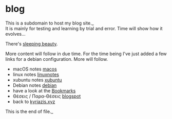 # blog
This is a subdomain to host my blog site._<br>
It is mainly for testing and learning by trial and error. Time will show how it evolves...

There's [sleeping beauty].

More content will follow in due time. For the time being I've just added a few links for a debian configuration. More will follow.

- macOS notes [macos]
- linux notes [linuxnotes]
- xubuntu notes [xubuntu]
- Debian notes [debian]
- have a look at the [Bookmarks]
- Θέσεις / Παρα-Θέσεις [blogspot]
- back to [kyriazis.xyz]

This is the end of file._

[sleeping beauty]: <sleepingbeauty.html>
[Bookmarks]: <https://bookmarks.kyriazis.xyz>
[kyriazis.xyz]: <https://kyriazis.xyz>
[linuxnotes]: <linuxnotes.html>
[debian]: <debian.html>
[macos]: <macosnotes.html>
[xubuntu]: <xubuntunotes.html>
[blogspot]: <https://theseis-paratheseis.blogspot.com/>

